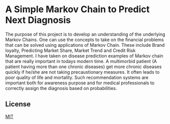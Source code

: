 # A Simple Markov Chain to Predict Next Diagnosis
The purpose of this project is to develop an understanding of the underlying Markov Chains. One can use the concepts to take on the financial problems that can be solved using applications of Markov Chain. These include Brand loyalty, Predicting Market Share, Market Trend and Credit Risk Management. I have taken on disease prediction examples of Markov chain that are really important in todays modern time. A multimorbid patient (A patient having more than one chronic diseases) get more chronic diseases quickly if he/she are not taking precaustionary measures. It often leads to poor quality of life and mortality. Such recommendation systems are important both for awareness purpose and for medical professionals to correctly assign the diagnosis based on probabilities.


## License
[MIT](https://choosealicense.com/licenses/mit/)
